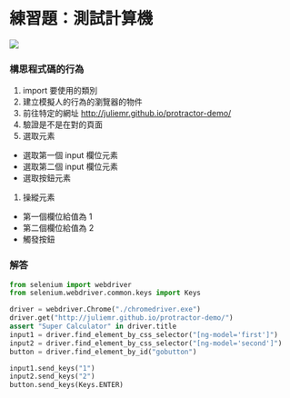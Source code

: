 # 練習題：測試計算機

![](week1.png)

### 構思程式碼的行為

1. import 要使用的類別
1. 建立模擬人的行為的瀏覽器的物件
1. 前往特定的網址 <http://juliemr.github.io/protractor-demo/>
1. 驗證是不是在對的頁面
1. 選取元素
  - 選取第一個 input 欄位元素
  - 選取第二個 input 欄位元素
  - 選取按鈕元素
1. 操縱元素
  - 第一個欄位給值為 1
  - 第二個欄位給值為 2
  - 觸發按鈕

### 解答

```python
from selenium import webdriver
from selenium.webdriver.common.keys import Keys

driver = webdriver.Chrome("./chromedriver.exe")
driver.get("http://juliemr.github.io/protractor-demo/")
assert "Super Calculator" in driver.title
input1 = driver.find_element_by_css_selector("[ng-model='first']")
input2 = driver.find_element_by_css_selector("[ng-model='second']")
button = driver.find_element_by_id("gobutton")

input1.send_keys("1")
input2.send_keys("2")
button.send_keys(Keys.ENTER)
```